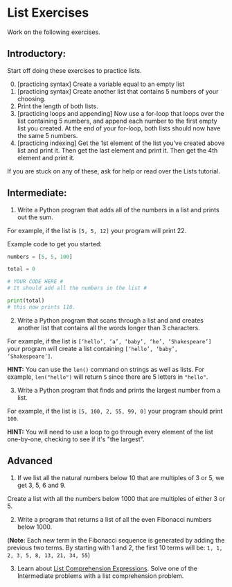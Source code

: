 # List Exercises

Work on the following exercises.

## Introductory:
Start off doing these exercises to practice lists. 

0. [practicing syntax] Create a variable equal to an empty list
1. [practicing syntax] Create another list that contains 5 numbers of your choosing.
2. Print the length of both lists.
3. [practicing loops and appending] Now use a for-loop that loops over the list containing 5 numbers, and append each number to the first empty list you created. At the end of your for-loop, both lists should now have the same 5 numbers.
4. [practicing indexing] Get the 1st element of the list you’ve created above list and print it. Then get the last element and print it. Then get the 4th element and print it.

If you are stuck on any of these, ask for help or read over the Lists tutorial.

## Intermediate:
1. Write a Python program that adds all of the numbers in a list and prints out the sum.

For example, if the list is `[5, 5, 12]` your program will print 22.

Example code to get you started:

```python
numbers = [5, 5, 100]

total = 0

# YOUR CODE HERE #
# It should add all the numbers in the list #

print(total)
# this now prints 110.

```

2. Write a Python program that scans through a list and and creates another list that contains all the words longer than 3 characters.

For example, if the list is `[‘hello’, ‘a’, ‘baby’, ‘he’, ‘Shakespeare’]` your program will create a list containing `[‘hello’, ‘baby’, ‘Shakespeare’]`.

**HINT:** You can use the `len()` command on strings as well as lists. For example, `len("hello")` will return `5` since there are 5 letters in `"hello"`.

3. Write a Python program that finds and prints the largest number from a list.

For example, if the list is `[5, 100, 2, 55, 99, 0]` your program should print `100`.

**HINT:** You will need to use a loop to go through every element of the list one-by-one, checking to see if it's "the largest".



## Advanced

1. If we list all the natural numbers below 10 that are multiples of 3 or 5, we get 3, 5, 6 and 9.

Create a list with all the numbers below 1000 that are multiples of either 3 or 5.

2. Write a program that returns a list of all the even Fibonacci numbers below 1000.

(**Note**: Each new term in the Fibonacci sequence is generated by adding the previous two terms. By starting with 1 and 2, the first 10 terms will be: `1, 1, 2, 3, 5, 8, 13, 21, 34, 55`)
 
3. Learn about [List Comprehension Expressions](https://www.programiz.com/python-programming/list-comprehension). Solve one of the Intermediate problems with a list comprehension problem.